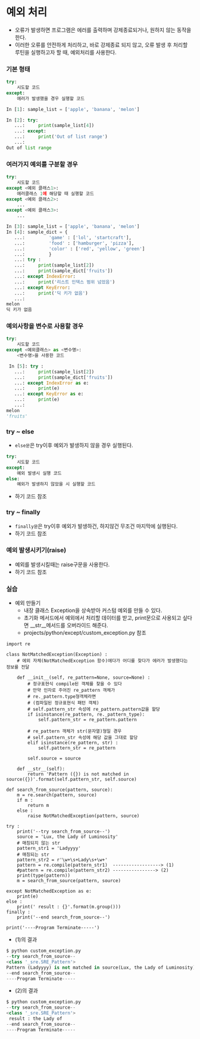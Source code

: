 # 예외 처리
- 오류가 발생하면 프로그램은 에러를 출력하며 강제종료되거나,
 원하지 않는 동작을 한다.
- 이러한 오류를 안전하게 처리하고, 바로 강제종료 되지 않고,
 오류 발생 후 처리할 루틴을 실행하고자 할 때, 예외처리를 사용한다.
### 기본 형태
```python
try:
    시도할 코드
except:
    에러가 발생했을 경우 실행할 코드
```
```python
In [1]: sample_list = ['apple', 'banana', 'melon']

In [2]: try:
   ...:     print(sample_list[4])
   ...: except:
   ...:     print('Out of list range')
   ...: 
Out of list range
```

### 여러가지 예외를 구분할 경우
```python
try:
    시도할 코드
except <예외 클래스1>:
    에러클래스 1에 해당할 때 실행할 코드
except <예외 클래스2>:
    ...
except <예외 클래스3>:
    ...
```
```python
In [3]: sample_list = ['apple', 'banana', 'melon']
In [4]: sample_dict = { 
   ...:         'game' : ['lol', 'startcraft'],
   ...:         'food' : ['hamburger', 'pizza'],
   ...:         'color' : ['red', 'yellow', 'green']
   ...:         }
   ...: try :
   ...:     print(sample_list[2])
   ...:     print(sample_dict['fruits'])
   ...: except IndexError:
   ...:     print('리스트 인덱스 범위 넘었음')
   ...: except KeyError:
   ...:     print('딕 키가 없음')
   ...: 
melon
딕 키가 없음
```

### 예외사항을 변수로 사용할 경우
```python
try:
    시도할 코드
except <예외클래스> as <변수명>:
    <변수명>을 사용한 코드
```
```python
 In [5]: try :
   ...:     print(sample_list[2])
   ...:     print(sample_dict['fruits'])
   ...: except IndexError as e:
   ...:     print(e)
   ...: except KeyError as e:
   ...:     print(e)
   ...: 
melon
'fruits'
```
### try ~ else
- ```else문```은 try이후 예외가 발생하지 않을 경우 실행된다.
```python
try:
    시도할 코드
except:
    예외 발생시 실행 코드
else:
    예외가 발생하지 않았을 시 실행할 코드
```
- 하기 코드 참조

### try ~ finally
- ```finally문```은 try이후 예외가 발생하건, 하지않건 무조건 마지막에 실행된다.
- 하기 코드 참조

### 예외 발생시키기(raise)
- 예외를 발생시킬때는 raise구문을 사용한다.
- 하기 코드 참조

### 실습
- 예외 만들기
	- 내장 클래스 Exception을 상속받아 커스텀 예외를 만들 수 있다.
	- 초기화 메서드에서 예외에서 처리할 데이터를 받고,
	print문으로 사용되고 싶다면 \_\_str\_\_메서드를 오버라이드 해준다.
	- projects/python/except/custom_exception.py 참조
	
```
import re

class NotMatchedException(Exception) :
    # 에외 자체(NotMatchedException 함수)에다가 어디를 찾다가 에러가 발생했다는 정보를 전달
    
    def __init__(self, re_pattern=None, source=None) :
        # 정규표현식 compile된 객체를 찾을 수 있다
        # 만약 인자로 주어진 re_pattern 객체가
        # re._pattern.type형객체라면
        # (컴파일된 정규표현식 패턴 객체)
        # self.pattern_str 속성에 re_pattern.pattern값을 할당
        if isinstance(re_pattern, re._pattern_type):
            self.pattern_str = re_pattern.pattern

        # re_pattern 객체가 str(문자열)형일 경우
        # self.pattern_str 속성에 해당 값을 그대로 할당
        elif isinstance(re_pattern, str) :
            self.pattern_str = re_pattern

        self.source = source

    def __str__(self):
        return 'Pattern ({}) is not matched in source({})'.format(self.pattern_str, self.source)

def search_from_source(pattern, source):
    m = re.search(pattern, source)
    if m :
        return m
    else :
        raise NotMatchedException(pattern, source)

try :
    print('--try search_from_source--')
    source = 'Lux, the Lady of Luminosity'
    # 매칭되지 않는 str
    pattern_str1 = 'Ladyyyy'
    # 매칭되는 str
    pattern_str2 = r'\w+\s+Lady\s+\w+'
    pattern = re.compile(pattern_str1)	------------------> (1)
    #pattern = re.compile(pattern_str2) ----------------> (2)
    print(type(pattern))
    m = search_from_source(pattern, source)
    
except NotMatchedException as e:
    print(e)
else :
    print(' result : {}'.format(m.group()))
finally :
    print('--end search_from_source--')

print('----Program Terminate-----')
```
- (1)의 결과
```python
$ python custom_exception.py
--try search_from_source--
<class '_sre.SRE_Pattern'>
Pattern (Ladyyyy) is not matched in source(Lux, the Lady of Luminosity)
--end search_from_source--
----Program Terminate-----
```
- (2)의 결과
```python
$ python custom_exception.py
--try search_from_source--
<class '_sre.SRE_Pattern'>
 result : the Lady of
--end search_from_source--
----Program Terminate-----
```